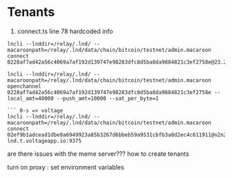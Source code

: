 # Tenants

1. connect.ts line 78 hardcoded info

 
``` tenants-0s => 0-s (using on-chain funds)
lncli --lnddir=/relay/.lnd/ --macaroonpath=/relay/.lnd/data/chain/bitcoin/testnet/admin.macaroon connect 0228af7ad42a56c4069a7af192d139747e98283dfc8d5ba8da9884821c3ef2758e@23.21.38.48:9735

lncli --lnddir=/relay/.lnd/ --macaroonpath=/relay/.lnd/data/chain/bitcoin/testnet/admin.macaroon openchannel 0228af7ad42a56c4069a7af192d139747e98283dfc8d5ba8da9884821c3ef2758e --local_amt=40000 --push_amt=10000 --sat_per_byte=1

``` 0-s => voltage
lncli --lnddir=/relay/.lnd/ --macaroonpath=/relay/.lnd/data/chain/bitcoin/testnet/admin.macaroon connect 02ef9b1adcead1dbe8a6949923a85b3267d6bbeb59a9531cbfb3a8d2ec4c611911@n2n2-lnd.t.voltageapp.io:9375
```

are there issues with the meme server???
how to create tenants

turn on proxy : set environment variables